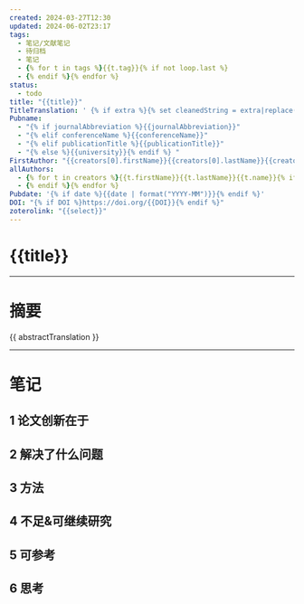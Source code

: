 ```yaml
---
created: 2024-03-27T12:30
updated: 2024-06-02T23:17
tags:
  - 笔记/文献笔记
  - 待归档
  - 笔记
  - {% for t in tags %}{{t.tag}}{% if not loop.last %}
  - {% endif %}{% endfor %}
status:
  - todo
title: "{{title}}"
TitleTranslation: ' {% if extra %}{% set cleanedString = extra|replace("abstractTranslation: ", "")|replace("titleTranslation: ", "")|replace("arXiv: ", "") %}{% set parts = cleanedString.split("\n") %}{% if parts[2] %}{% set titleTranslation = parts[1] %}{% set abstractTranslation = parts[2] %}{% endif %}{% else %}{% set titleTranslation = parts[0] %}{% set abstractTranslation = parts[1] %}{% endif %}{{ titleTranslation}}'
Pubname: 
  - "{% if journalAbbreviation %}{{journalAbbreviation}}"
  - "{% elif conferenceName %}{{conferenceName}}"
  - "{% elif publicationTitle %}{{publicationTitle}}"
  - "{% else %}{{university}}{% endif %} "
FirstAuthor: "{{creators[0].firstName}}{{creators[0].lastName}}{{creators[0].name}}"
allAuthors:  
  - {% for t in creators %}{{t.firstName}}{{t.lastName}}{{t.name}}{% if not loop.last %}
  - {% endif %}{% endfor %}
Pubdate: '{% if date %}{{date | format("YYYY-MM")}}{% endif %}'
DOI: "{% if DOI %}https://doi.org/{{DOI}}{% endif %}"
zoterolink: "{{select}}"
---
```



# {{title}}
---

# 摘要

{{ abstractTranslation }}







***

# 笔记

## 1 论文创新在于

## 2 解决了什么问题

## 3 方法

## 4 不足&可继续研究

## 5 可参考

## 6 思考
